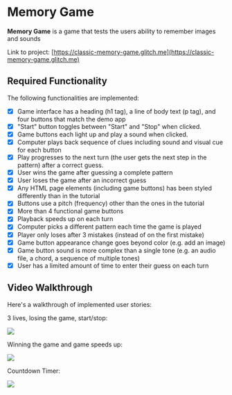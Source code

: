 # Memory Game
**Memory Game** is a game that tests the users ability to remember images and sounds

Link to project: [https://classic-memory-game.glitch.me](https://classic-memory-game.glitch.me)

## Required Functionality

The following functionalities are implemented:

* [x] Game interface has a heading (h1 tag), a line of body text (p tag), and four buttons that match the demo app
* [x] "Start" button toggles between "Start" and "Stop" when clicked. 
* [x] Game buttons each light up and play a sound when clicked. 
* [x] Computer plays back sequence of clues including sound and visual cue for each button
* [x] Play progresses to the next turn (the user gets the next step in the pattern) after a correct guess. 
* [x] User wins the game after guessing a complete pattern
* [x] User loses the game after an incorrect guess
* [x] Any HTML page elements (including game buttons) has been styled differently than in the tutorial
* [x] Buttons use a pitch (frequency) other than the ones in the tutorial
* [x] More than 4 functional game buttons
* [x] Playback speeds up on each turn
* [x] Computer picks a different pattern each time the game is played
* [x] Player only loses after 3 mistakes (instead of on the first mistake)
* [x] Game button appearance change goes beyond color (e.g. add an image)
* [x] Game button sound is more complex than a single tone (e.g. an audio file, a chord, a sequence of multiple tones)
* [x] User has a limited amount of time to enter their guess on each turn

## Video Walkthrough

Here's a walkthrough of implemented user stories:

3 lives, losing the game, start/stop:

![](https://cdn.glitch.com/e7673312-01b1-4a95-a63e-5ce3140ce64f%2FMemoryGameDemoPt1.gif?v=1615065811182)

Winning the game and game speeds up:

![](https://cdn.glitch.com/e7673312-01b1-4a95-a63e-5ce3140ce64f%2FMemoryGameDemoPt2.gif?v=1615065919674)

Countdown Timer:

![](https://cdn.glitch.com/e7673312-01b1-4a95-a63e-5ce3140ce64f%2FMemoryGameDemoPt3.gif?v=1615760289497)
